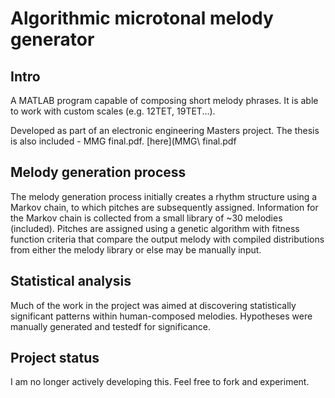 # Algorithmic microtonal melody generator

## Intro

A MATLAB program capable of composing short melody phrases. It is able to work with custom scales (e.g. 12TET, 19TET...).

Developed as part of an electronic engineering Masters project. The thesis is also included - MMG final.pdf.
[here](MMG\ final.pdf

## Melody generation process

The melody generation process initially creates a rhythm structure using a Markov chain, to which pitches are subsequently assigned. Information for the Markov chain is collected from a small library of ~30 melodies (included). Pitches are assigned using a genetic algorithm with fitness function criteria that compare the output melody with compiled distributions from either the melody library or else may be manually input.

## Statistical analysis

Much of the work in the project was aimed at discovering statistically significant patterns within human-composed melodies. Hypotheses were manually generated and testedf for significance.


## Project status

I am no longer actively developing this. Feel free to fork and experiment.
